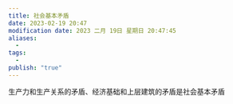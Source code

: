```yaml
---
title: 社会基本矛盾
date: 2023-02-19 20:47
modification date: 2023 二月 19日 星期日 20:47:45
aliases:
  - 
tags:
  - 
publish: "true"
---
```


生产力和生产关系的矛盾、经济基础和上层建筑的矛盾是社会基本矛盾

